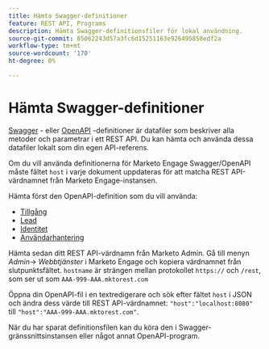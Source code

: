 ```yaml
---
title: Hämta Swagger-definitioner
feature: REST API, Programs
description: Hämta Swagger-definitionsfiler för lokal användning.
source-git-commit: 85062243d57a3fc6d15251163e926495858edf2a
workflow-type: tm+mt
source-wordcount: '170'
ht-degree: 0%

---
```


# Hämta Swagger-definitioner

[Swagger](https://swagger.io/) - eller [OpenAPI](https://www.openapis.org/) -definitioner är datafiler som beskriver alla metoder och parametrar i ett REST API. Du kan hämta och använda dessa datafiler lokalt som din egen API-referens.

Om du vill använda definitionerna för Marketo Engage Swagger/OpenAPI måste fältet `host` i varje dokument uppdateras för att matcha REST API-värdnamnet från Marketo Engage-instansen.

Hämta först den OpenAPI-definition som du vill använda:

* [Tillgång](assets/swagger-asset.json)
* [Lead](assets/swagger-mapi.json)
* [Identitet](assets/swagger-identity.json)
* [Användarhantering](assets/swagger-user.json)

Hämta sedan ditt REST API-värdnamn från Marketo Admin. Gå till menyn _Admin_-> _Webbtjänster_ i Marketo Engage och kopiera värdnamnet från slutpunktsfältet. `hostname` är strängen mellan protokollet `https://` och `/rest`, som ser ut som `AAA-999-AAA.mktorest.com`

Öppna din OpenAPI-fil i en textredigerare och sök efter fältet `host` i JSON och ändra dess värde till REST API-värdnamnet: `"host":"localhost:8080"` till `"host":"AAA-999-AAA.mktorest.com"`.

När du har sparat definitionsfilen kan du köra den i Swagger-gränssnittsinstansen eller något annat OpenAPI-program.
